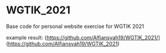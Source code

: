 # WGTIK_2021
Base code for personal website exercise for WGTIK 2021

example result:
{https://github.com/Alfiansyah19/WGTIK_2021/] (https://github.com/Alfiansyah19/WGTIK_2021)
